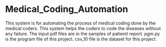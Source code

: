 # Medical_Coding_Automation
This system is for automating the process of medical coding  done by the medical coders. This system helps the coders to code the diseases without any failure.
The input pdf files are in the samples of patiemt report.
pgm.py is the program file of this project.
csv_10 file is the dataset for this project.
